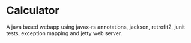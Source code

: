 # Calculator

A java based webapp using javax-rs annotations, jackson, retrofit2, junit tests, exception mapping and jetty web server.
